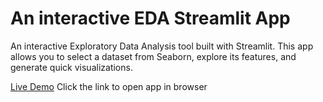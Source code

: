 # An interactive EDA Streamlit App

An interactive Exploratory Data Analysis tool built with Streamlit. This app allows you to select a dataset from Seaborn, explore its features, and generate quick visualizations.

[Live Demo](https://eda-seaborn-app-abongile-booi.streamlit.app)
Click the link to open app in browser

